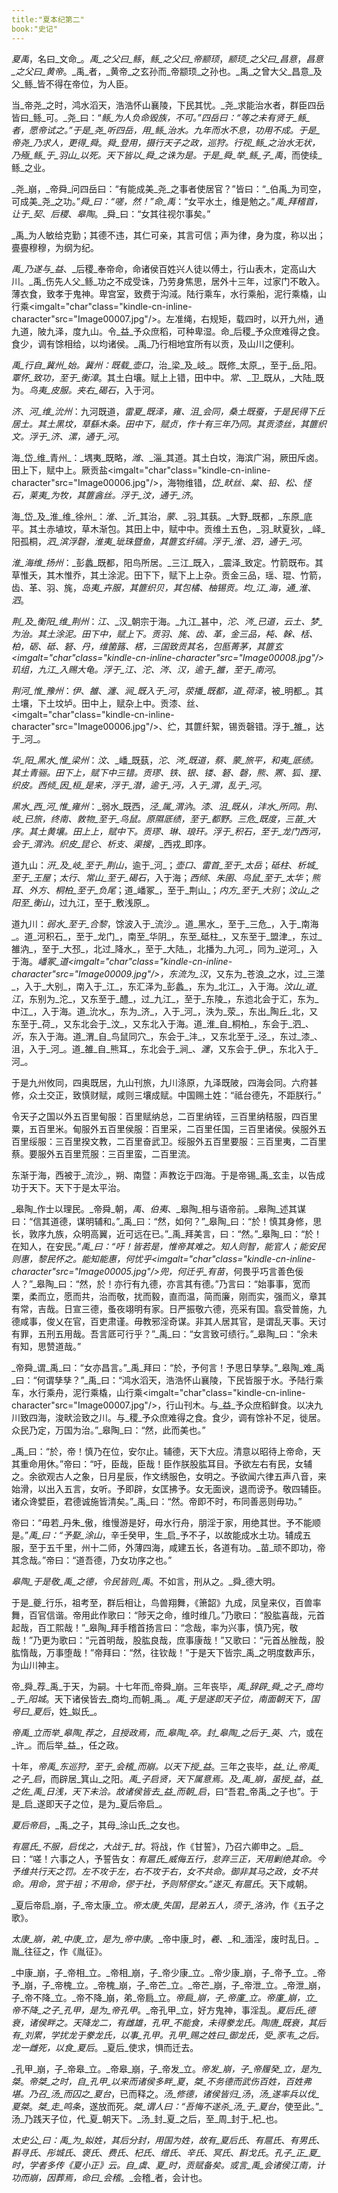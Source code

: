 ```yaml
---
title:"夏本纪第二"
book:"史记"
---
```

_夏禹_，名曰_文命_。_禹_之父曰_鲧_，_鲧_之父曰_帝颛顼_，_颛顼_之父曰_昌意_，_昌意_之父曰_黄帝_。_禹_者，_黄帝_之玄孙而_帝颛顼_之孙也。_禹_之曾大父_昌意_及父_鲧_皆不得在帝位，为人臣。

当_帝尧_之时，鸿水滔天，浩浩怀山襄陵，下民其忧。_尧_求能治水者，群臣四岳皆曰_鲧_可。_尧_曰：“_鲧_为人负命毁族，不可。”四岳曰：“等之未有贤于_鲧_者，愿帝试之。”于是_尧_听四岳，用_鲧_治水。九年而水不息，功用不成。于是_帝尧_乃求人，更得_舜_。_舜_登用，摄行天子之政，巡狩。行视_鲧_之治水无状，乃殛_鲧_于_羽山_以死。天下皆以_舜_之诛为是。于是_舜_举_鲧_子_禹_，而使续_鲧_之业。

_尧_崩，_帝舜_问四岳曰：“有能成美_尧_之事者使居官？”皆曰：“_伯禹_为司空，可成美_尧_之功。”_舜_曰：“嗟，然！”命_禹_：“女平水土，维是勉之。”_禹_拜稽首，让于_契_、_后稷_、_皋陶_。_舜_曰：“女其往视尔事矣。”

_禹_为人敏给克勤；其德不违，其仁可亲，其言可信；声为律，身为度，称以出；亹亹穆穆，为纲为纪。

_禹_乃遂与_益_、_后稷_奉帝命，命诸侯百姓兴人徒以傅土，行山表木，定高山大川。_禹_伤先人父_鲧_功之不成受诛，乃劳身焦思，居外十三年，过家门不敢入。薄衣食，致孝于鬼神。卑宫室，致费于沟淢。陆行乘车，水行乘船，泥行乘橇，山行乘<imgalt="char"class="kindle-cn-inline-character"src="Image00007.jpg"/>。左准绳，右规矩，载四时，以开九州，通九道，陂九泽，度九山。令_益_予众庶稻，可种卑湿。命_后稷_予众庶难得之食。食少，调有馀相给，以均诸侯。_禹_乃行相地宜所有以贡，及山川之便利。

_禹_行自_冀州_始。_冀州_：既载_壶口_，治_梁_及_岐_。既修_太原_，至于_岳_阳。_覃怀_致功，至于_衡漳_。其土白壤。赋上上错，田中中。_常_、_卫_既从，_大陆_既为。_鸟夷_皮服。夹右_碣石_，入于河。

_济_、_河_维_沇州_：九河既道，_雷夏_既泽，_雍_、_沮_会同，桑土既蚕，于是民得下丘居土。其土黑坟，草繇木条。田中下，赋贞，作十有三年乃同。其贡漆丝，其篚织文。浮于_济_、_漯_，通于_河_。

海_岱_维_青州_：_堣夷_既略，_潍_、_淄_其道。其土白坟，海滨广潟，厥田斥卤。田上下，赋中上。厥贡盐<imgalt="char"class="kindle-cn-inline-character"src="Image00006.jpg"/>，海物维错，_岱_畎丝、枲、铅、松、怪石，_莱夷_为牧，其篚酓丝。浮于_汶_，通于_济_。

海_岱_及_淮_维_徐州_：_淮_、_沂_其治，_蒙_、_羽_其蓺。_大野_既都，_东原_底平。其土赤埴坟，草木渐包。其田上中，赋中中。贡维土五色，_羽_畎夏狄，_峄_阳孤桐，_泗_滨浮磬，_淮夷_玼珠暨鱼，其篚玄纤缟。浮于_淮_、_泗_，通于_河_。

_淮_海维_扬州_：_彭蠡_既都，阳鸟所居。_三江_既入，_震泽_致定。竹箭既布。其草惟夭，其木惟乔，其土涂泥。田下下，赋下上上杂。贡金三品，瑶、琨、竹箭，齿、革、羽、旄，_岛夷_卉服，其篚织贝，其包橘、柚锡贡。均_江_海，通_淮_、_泗_。

_荆_及_衡阳_维_荆州_：_江_、_汉_朝宗于海。_九江_甚中，_沱_、_涔_已道，_云土_、_梦_为治。其土涂泥。田下中，赋上下。贡羽、旄、齿、革，金三品，杶、榦、栝、柏，砺、砥、砮、丹，维箘簬、楛，三国致贡其名，包匦菁茅，其篚玄<imgalt="char"class="kindle-cn-inline-character"src="Image00008.jpg"/>玑组，_九江_入赐大龟。浮于_江_、_沱_、_涔_、_汉_，逾于_雒_，至于_南河_。

_荆河_惟_豫州_：_伊_、_雒_、_瀍_、_涧_既入于_河_，_荥播_既都，道_荷泽_，被_明都_。其土壤，下土坟垆。田中上，赋杂上中。贡漆、丝、<imgalt="char"class="kindle-cn-inline-character"src="Image00006.jpg"/>、纻，其篚纤絮，锡贡磬错。浮于_雒_，达于_河_。

_华_阳_黑水_惟_梁州_：_汶_、_嶓_既蓺，_沱_、_涔_既道，_蔡_、_蒙_旅平，_和夷_厎绩。其土青骊。田下上，赋下中三错。贡璆、铁、银、镂、砮、磬，熊、罴、狐、狸、织皮。_西倾_因_桓_是来，浮于_潜_，逾于_沔_，入于_渭_，乱于_河_。

_黑水_西_河_惟_雍州_：_弱水_既西，_泾_属_渭汭_。_漆_、_沮_既从，_沣水_所同。_荆_、_岐_已旅，_终南_、_敦物_至于_鸟鼠_。原隰厎绩，至于_都野_。_三危_既度，_三苗_大序。其土黄壤。田上上，赋中下。贡璆、琳、琅玕。浮于_积石_，至于_龙门西河_，会于_渭汭_。织皮_昆仑_、_析支_、_渠搜_，_西戎_即序。

道九山：_汧_及_岐_至于_荆山_，逾于_河_；_壶口_、_雷首_至于_太岳_；_砥柱_、_析城_至于_王屋_；_太行_、_常山_至于_碣石_，入于海；_西倾_、_朱圉_、_鸟鼠_至于_太华_；_熊耳_、_外方_、_桐柏_至于_负尾_；道_嶓冢_，至于_荆山_；_内方_至于_大别_；_汶山_之阳至_衡山_，过九江，至于_敷浅原_。

道九川：_弱水_至于_合黎_，馀波入于_流沙_。道_黑水_，至于_三危_，入于_南海_。道_河积石_，至于_龙门_，南至_华阴_，东至_砥柱_，又东至于_盟津_，东过_雒汭_，至于_大邳_，北过_降水_，至于_大陆_，北播为_九河_，同为_逆河_，入于海。_嶓冢_道<imgalt="char"class="kindle-cn-inline-character"src="Image00009.jpg"/>，东流为_汉_，又东为_苍浪_之水，过_三澨_，入于_大别_，南入于_江_，东汇泽为_彭蠡_，东为_北江_，入于海。_汶山_道_江_，东别为_沱_，又东至于_醴_，过_九江_，至于_东陵_，东迆北会于汇，东为_中江_，入于海。道_沇水_，东为_济_，入于_河_，泆为_荥_，东出_陶丘_北，又东至于_荷_，又东北会于_汶_，又东北入于海。道_淮_自_桐柏_，东会于_泗_、_沂_，东入于海。道_渭_自_鸟鼠同穴_，东会于_沣_，又东北至于_泾_，东过_漆_、沮，入于_河_。道_雒_自_熊耳_，东北会于_涧_、_瀍_，又东会于_伊_，东北入于_河_。

于是九州攸同，四奥既居，九山刊旅，九川涤原，九泽既陂，四海会同。六府甚修，众土交正，致慎财赋，咸则三壤成赋。中国赐土姓：“祗台德先，不距朕行。”

令天子之国以外五百里甸服：百里赋纳总，二百里纳铚，三百里纳秸服，四百里粟，五百里米。甸服外五百里侯服：百里采，二百里任国，三百里诸侯。侯服外五百里绥服：三百里揆文教，二百里奋武卫。绥服外五百里要服：三百里夷，二百里蔡。要服外五百里荒服：三百里蛮，二百里流。

东渐于海，西被于_流沙_，朔、南暨：声教讫于四海。于是帝锡_禹_玄圭，以告成功于天下。天下于是太平治。

_皋陶_作士以理民。_帝舜_朝，_禹_、_伯夷_、_皋陶_相与语帝前。_皋陶_述其谋曰：“信其道德，谋明辅和。”_禹_曰：“然，如何？”_皋陶_曰：“於！慎其身修，思长，敦序九族，众明高翼，近可远在已。”_禹_拜美言，曰：“然。”_皋陶_曰：“於！在知人，在安民。”_禹_曰：“吁！皆若是，惟帝其难之。知人则智，能官人；能安民则惠，黎民怀之。能知能惠，何忧乎<imgalt="char"class="kindle-cn-inline-character"src="Image00005.jpg"/>_兜_，何迁乎_有苗_，何畏乎巧言善色佞人？”_皋陶_曰：“然，於！亦行有九德，亦言其有德。”乃言曰：“始事事，宽而栗，柔而立，愿而共，治而敬，扰而毅，直而温，简而廉，刚而实，强而义，章其有常，吉哉。日宣三德，蚤夜翊明有家。日严振敬六德，亮采有国。翕受普施，九德咸事，俊乂在官，百吏肃谨。毋教邪淫奇谋。非其人居其官，是谓乱天事。天讨有罪，五刑五用哉。吾言厎可行乎？”_禹_曰：“女言致可绩行。”_皋陶_曰：“余未有知，思赞道哉。”

_帝舜_谓_禹_曰：“女亦昌言。”_禹_拜曰：“於，予何言！予思日孳孳。”_皋陶_难_禹_曰：“何谓孳孳？”_禹_曰：“鸿水滔天，浩浩怀山襄陵，下民皆服于水。予陆行乘车，水行乘舟，泥行乘橇，山行乘<imgalt="char"class="kindle-cn-inline-character"src="Image00007.jpg"/>，行山刊木。与_益_予众庶稻鲜食。以决九川致四海，浚畎浍致之川。与_稷_予众庶难得之食。食少，调有馀补不足，徙居。众民乃定，万国为治。”_皋陶_曰：“然，此而美也。”

_禹_曰：“於，帝！慎乃在位，安尔止。辅德，天下大应。清意以昭待上帝命，天其重命用休。”帝曰：“吁，臣哉，臣哉！臣作朕股肱耳目。予欲左右有民，女辅之。余欲观古人之象，日月星辰，作文绣服色，女明之。予欲闻六律五声八音，来始滑，以出入五言，女听。予即辟，女匡拂予。女无面谀，退而谤予。敬四辅臣。诸众谗嬖臣，君德诚施皆清矣。”_禹_曰：“然。帝即不时，布同善恶则毋功。”

帝曰：“毋若_丹朱_傲，维慢游是好，毋水行舟，朋淫于家，用绝其世。予不能顺是。”_禹_曰：“予娶_涂山_，辛壬癸甲，生_启_予不子，以故能成水土功。辅成五服，至于五千里，州十二师，外薄四海，咸建五长，各道有功。_苗_顽不即功，帝其念哉。”帝曰：“道吾德，乃女功序之也。”

_皋陶_于是敬_禹_之德，令民皆则_禹_。不如言，刑从之。_舜_德大明。

于是_夔_行乐，祖考至，群后相让，鸟兽翔舞，《箫韶》九成，凤皇来仪，百兽率舞，百官信谐。帝用此作歌曰：“陟天之命，维时维几。”乃歌曰：“股肱喜哉，元首起哉，百工熙哉！”_皋陶_拜手稽首扬言曰：“念哉，率为兴事，慎乃宪，敬哉！”乃更为歌曰：“元首明哉，股肱良哉，庶事康哉！”又歌曰：“元首丛脞哉，股肱惰哉，万事堕哉！”帝拜曰：“然，往钦哉！”于是天下皆宗_禹_之明度数声乐，为山川神主。

帝_舜_荐_禹_于天，为嗣。十七年而_帝舜_崩。三年丧毕，_禹_辞辟_舜_之子_商均_于_阳城_。天下诸侯皆去_商均_而朝_禹_。_禹_于是遂即天子位，南面朝天下，国号曰_夏后_，姓_姒氏_。

_帝禹_立而举_皋陶_荐之，且授政焉，而_皋陶_卒。封_皋陶_之后于_英_、_六_，或在_许_。而后举_益_，任之政。

十年，_帝禹_东巡狩，至于_会稽_而崩。以天下授_益_。三年之丧毕，_益_让_帝禹_之子_启_，而辟居_箕山_之阳。_禹_子启贤，天下属意焉。及_禹_崩，虽授_益_，_益_之佐_禹_日浅，天下未洽。故诸侯皆去_益_而朝_启_，曰“吾君_帝禹_之子也”。于是_启_遂即天子之位，是为_夏后帝启_。

_夏后帝启_，_禹_之子，其母_涂山氏_之女也。

_有扈氏_不服，启伐之，大战于_甘_。将战，作《甘誓》，乃召六卿申之。_启_曰：“嗟！六事之人，予誓告女：_有扈氏_威侮五行，怠弃三正，天用剿绝其命。今予维共行天之罚。左不攻于左，右不攻于右，女不共命。御非其马之政，女不共命。用命，赏于祖；不用命，僇于社，予则帑僇女。”遂灭_有扈氏_。天下咸朝。

_夏后帝启_崩，子_帝太康_立。_帝太康_失国，昆弟五人，须于_洛汭_，作《五子之歌》。

_太康_崩，弟_中康_立，是为_帝中康_。_帝中康_时，_羲_、_和_湎淫，废时乱日。_胤_往征之，作《胤征》。

_中康_崩，子_帝相_立。_帝相_崩，子_帝少康_立。_帝少康_崩，子_帝予_立。_帝予_崩，子_帝槐_立。_帝槐_崩，子_帝芒_立。_帝芒_崩，子_帝泄_立。_帝泄_崩，子_帝不降_立。_帝不降_崩，弟_帝扃_立。_帝扃_崩，子_帝廑_立。_帝廑_崩，立_帝不降_之子_孔甲_，是为_帝孔甲_。_帝孔甲_立，好方鬼神，事淫乱。_夏后氏_德衰，诸侯畔之。天降龙二，有雌雄，_孔甲_不能食，未得豢龙氏。_陶唐_既衰，其后有_刘累_，学扰龙于豢龙氏，以事_孔甲_。_孔甲_赐之姓曰_御龙氏_，受_豕韦_之后。龙一雌死，以食_夏后_。_夏后_使求，惧而迁去。

_孔甲_崩，子_帝皋_立。_帝皋_崩，子_帝发_立。_帝发_崩，子_帝履癸_立，是为_桀_。_帝桀_之时，自_孔甲_以来而诸侯多畔_夏_，_桀_不务德而武伤百姓，百姓弗堪。乃召_汤_而囚之_夏台_，已而释之。_汤_修德，诸侯皆归_汤_，_汤_遂率兵以伐_夏桀_。_桀_走_鸣条_，遂放而死。_桀_谓人曰：“吾悔不遂杀_汤_于_夏台_，使至此。”_汤_乃践天子位，代_夏_朝天下。_汤_封_夏_之后，至_周_封于_杞_也。

_太史公_曰：_禹_为_姒姓_，其后分封，用国为姓，故有_夏后氏_、_有扈氏_、_有男氏_、_斟寻氏_、_彤城氏_、_褒氏_、_费氏_、_杞氏_、_缯氏_、_辛氏_、_冥氏_、_斟戈氏_。_孔子_正_夏_时，学者多传《夏小正》云。自_虞_、_夏_时，贡赋备矣。或言_禹_会诸侯江南，计功而崩，因葬焉，命曰_会稽_。_会稽_者，会计也。
